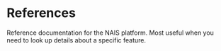 # References

Reference documentation for the NAIS platform. Most useful when you need to look up details about a specific feature.